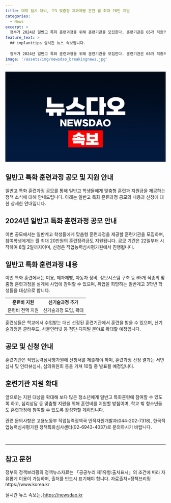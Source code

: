 ```yaml
---
title: 대학 입시 대비, 고3 맞춤형 제과제빵 훈련 월 최대 20만 지원
categories:
  - News
excerpt: >
  정부가 2024년 일반고 특화 훈련과정을 위해 훈련기관을 모집한다. 훈련기관은 65개 직종의 훈련과정을 설계해 사업에 참여할 수 있으며, 훈련생에게는 최대 20만원의 훈련장려금이 지원된다. 2015년부터 약 6만 명의 학생들에게 훈련을 지원했고, 지난해에는 70.5%의 취업률을 달성했다. 신기술 분야의 인재를 양성할 훈련기관은 기업과 협업해 훈련과정을 설계한 뒤 공모에 참여할 수 있다. 또한, 훈련비 전액을 지원받을 수 있으며, 교육 장려금도 제공된다.
feature_text: >
  ## implanttips 실시간 뉴스 속보입니다.

  정부가 2024년 일반고 특화 훈련과정을 위해 훈련기관을 모집한다. 훈련기관은 65개 직종의 훈련과정을 설계해 사업에 참여할 수 있으며, 훈련생에게는 최대 20만원의 훈련장려금이 지원된다. 2015년부터 약 6만 명의 학생들에게 훈련을 지원했고, 지난해에는 70.5%의 취업률을 달성했다. 신기술 분야의 인재를 양성할 훈련기관은 기업과 협업해 훈련과정을 설계한 뒤 공모에 참여할 수 있다. 또한, 훈련비 전액을 지원받을 수 있으며, 교육 장려금도 제공된다.
image: '/assets/img/newsdao_breakingnews.jpg'
---
```


<p><img src="/assets/img/newsdao_breakingnews.jpg" alt="implanttips 속보" /></p>

<h2>일반고 특화 훈련과정 공모 및 지원 안내</h2>

<p data-ke-size="size16">일반고 특화 훈련과정 공모를 통해 일반고 학생들에게 맞춤형 훈련과 지원금을 제공하는 정책 소식에 대해 안내드립니다. 아래는 일반고 특화 훈련과정 공모의 내용과 신청에 대한 상세한 안내입니다.</p>

<h2 data-ke-size="size26">2024년 일반고 특화 훈련과정 공모 안내</h2>

<p data-ke-size="size16">이번 공모에서는 일반계고 학생들에게 맞춤형 훈련과정을 제공할 훈련기관을 모집하며, 참여학생에게는 월 최대 20만원의 훈련장려금도 지원됩니다. 공모 기간은 22일부터 시작하여 8월 2일까지이며, 신청은 직업능력심사평가원에서 진행됩니다.</p>

<h2 data-ke-size="size26">일반고 특화 훈련과정 내용</h2>

<p data-ke-size="size16">이번 특화 훈련에서는 미용, 제과제빵, 자동차 정비, 정보시스템 구축 등 65개 직종의 맞춤형 훈련과정을 설계해 사업에 참여할 수 있으며, 취업을 희망하는 일반계고 3학년 학생들을 대상으로 합니다.</p>

<table>
    <tr>
        <td style="text-align: center; height: 17px;"><b>훈련비 지원</b></td>
        <td style="text-align: center; height: 17px;"><b>신기술과정 추가</b></td>
    </tr>
    <tr>
        <td style="text-align: center; height: 17px;">훈련비 전액 지원</td>
        <td style="text-align: center; height: 17px;">신기술과정 도입, 확대</td>
    </tr>
</table>

<p data-ke-size="size16">훈련생들은 학교에서 수업받는 대신 선정된 훈련기관에서 훈련을 받을 수 있으며, 신기술과정은 클라우드, 사물인터넷 등 첨단·디지털 분야로 확대할 예정입니다.</p>

<h2 data-ke-size="size26">공모 및 신청 안내</h2>

<p data-ke-size="size16">훈련기관은 직업능력심사평가원에 신청서를 제출해야 하며, 훈련과정 선정 결과는 서면심사 및 인터뷰심사, 심의위원회 등을 거쳐 10월 중 발표될 예정입니다.</p>

<h2 data-ke-size="size26">훈련기관 지원 확대</h2>

<p data-ke-size="size16">앞으로는 지원 대상을 확대해 보다 많은 청소년에게 일반고 특화훈련에 참여할 수 있도록 하고, 심리상담 등 맞춤형 지원을 위해 훈련비를 지원할 방침이며, 학교 밖 청소년들도 훈련과정에 참여할 수 있도록 활성화할 계획입니다.</p>

<p data-ke-size="size16">관련 문의사항은 고용노동부 직업능력정책국 인적자원개발과(044-202-7318), 한국직업능력심사평가원 정책특화심사센터(02-6943-4037)로 문의하시기 바랍니다.</p>

<p data-ke-size="size16">&nbsp;</p>

<hr>

<p data-ke-size="size16"></p>

<h2 data-ke-size="size26">참고 문헌</h2>

<p data-ke-size="size16">정부의 정책브리핑의 정책뉴스자료는 「공공누리 제1유형:출처표시」의 조건에 따라 자유롭게 이용이 가능하며, 출처를 반드시 표기해야 합니다. 자료출처=정책브리핑 https://www.korea.kr</p>
실시간 뉴스 속보는, <a href="https://newsdao.kr" rel="dofollow">https://newsdao.kr</a>


